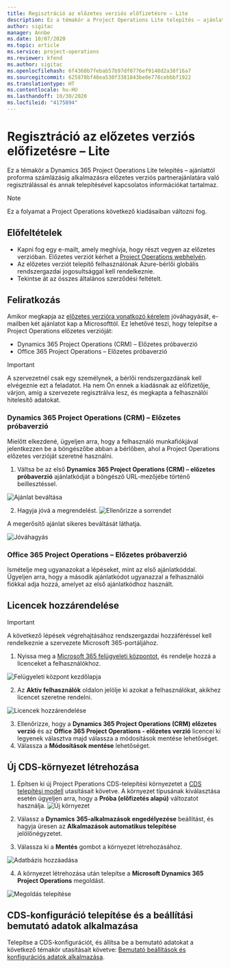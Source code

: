```yaml
---
title: Regisztráció az előzetes verziós előfizetésre – Lite
description: Ez a témakör a Project Operations Lite telepítés – ajánlattól proforma számlázásig alkalmazásra való regisztrálással és annak telepítésével kapcsolatos információkat tartalmaz.
author: sigitac
manager: Annbe
ms.date: 10/07/2020
ms.topic: article
ms.service: project-operations
ms.reviewer: kfend
ms.author: sigitac
ms.openlocfilehash: 6f4360b7febab57b97df0776ef9148d2a38f16a7
ms.sourcegitcommit: 625878bf48ea530f3381843be0e778cebbbf1922
ms.translationtype: HT
ms.contentlocale: hu-HU
ms.lasthandoff: 10/30/2020
ms.locfileid: "4175894"
---
```

# <a name="sign-up-for-a-preview-subscription---lite"></a>Regisztráció az előzetes verziós előfizetésre – Lite 

Ez a témakör a Dynamics 365 Project Operations Lite telepítés – ajánlattól proforma számlázásig alkalmazásra előzetes verziós partnerajánlatára való regisztrálással és annak telepítésével kapcsolatos információkat tartalmaz.

> [!NOTE]
> Ez a folyamat a Project Operations következő kiadásaiban változni fog.

## <a name="prerequisites"></a>Előfeltételek

- Kapni fog egy e-mailt, amely meghívja, hogy részt vegyen az előzetes verzióban. Előzetes verziót kérhet a [Project Operations webhelyén](https://dynamics.microsoft.com/en-us/project-operations/overview/).
- Az előzetes verziót telepítő felhasználónak Azure-bérlői globális rendszergazdai jogosultsággal kell rendelkeznie.
- Tekintse át az összes általános szerződési feltételt.

## <a name="subscribe"></a>Feliratkozás

Amikor megkapja az [előzetes verzióra vonatkozó kérelem](https://forms.office.com/FormsPro/Pages/ResponsePage.aspx?id=v4j5cvGGr0GRqy180BHbR56j8lZs0FdAvwT75_WNFyxUMkRDV1NYQU5TNjE2VjhKOVBUNVg2R0s1NC4u) jóváhagyását, e-mailben két ajánlatot kap a Microsofttól. Ez lehetővé teszi, hogy telepítse a Project Operations előzetes verzióját:

- Dynamics 365 Project Operations (CRM) – Előzetes próbaverzió
- Office 365 Project Operations – Előzetes próbaverzió

> [!IMPORTANT]
> A szervezetnél csak egy személynek, a bérlői rendszergazdának kell elvégeznie ezt a feladatot. Ha nem Ön ennek a kiadásnak az előfizetője, várjon, amíg a szervezete regisztrálva lesz, és megkapta a felhasználói hitelesítő adatokat.

### <a name="dynamics-365-project-operations-crm---preview-trial"></a>Dynamics 365 Project Operations (CRM) – Előzetes próbaverzió 

Mielőtt elkezdené, ügyeljen arra, hogy a felhasználó munkafiókjával jelentkezzen be a böngészőbe abban a bérlőben, ahol a Project Operations előzetes verzióját szeretné használni.

1. Váltsa be az első **Dynamics 365 Project Operations (CRM) – előzetes próbaverzió** ajánlatkódját a böngésző URL-mezőjébe történő beillesztéssel.

![Ajánlat beváltása](./media/16RedeemFirstOfferNew.png)

2. Hagyja jóvá a megrendelést.
![Ellenőrizze a sorrendet](./media/17ConfirmOrderNew.png)

A megerősítő ajánlat sikeres beváltását láthatja.

![Jóváhagyás](./media/18OrderConfirmationNew.png)

### <a name="office-365-project-operations---preview-trial"></a>Office 365 Project Operations – Előzetes próbaverzió

Ismételje meg ugyanazokat a lépéseket, mint az első ajánlatkóddal. Ügyeljen arra, hogy a második ajánlatkódot ugyanazzal a felhasználói fiókkal adja hozzá, amelyet az első ajánlatkódhoz használt.

## <a name="assign-licenses"></a>Licencek hozzárendelése

> [!IMPORTANT]
> A következő lépések végrehajtásához rendszergazdai hozzáféréssel kell rendelkeznie a szervezete Microsoft 365-portáljához.


1. Nyissa meg a [Microsoft 365 felügyeleti központot](https://portal.office.com/), és rendelje hozzá a licenceket a felhasználókhoz.

![Felügyeleti központ kezdőlapja](./media/14AdminPortal.png)

2. Az **Aktív felhasználók** oldalon jelölje ki azokat a felhasználókat, akikhez licencet szeretne rendelni.

![Licencek hozzárendelése](./media/15AssignLicenses.png)

3. Ellenőrizze, hogy a **Dynamics 365 Project Operations (CRM) előzetes verzió** és az **Office 365 Project Operations - előzetes verzió** licencei ki legyenek választva majd válassza a módosítások mentése lehetőséget. 
4. Válassza a **Módosítások mentése** lehetőséget.

## <a name="create-a-new-cds-environment"></a>Új CDS-környezet létrehozása

1. Építsen ki új Project Pperations CDS-telepítési környezetet a [CDS telepítési modell](lite-deployment.md) utasításait követve. A környezet típusának kiválasztása esetén ügyeljen arra, hogy a **Próba (előfizetés alapú)** változatot használja.
![Új környezet](./media/19CreateEnvironment.png)

2. Válassz a **Dynamics 365-alkalmazások engedélyezése** beállítást, és hagyja üresen az **Alkalmazások automatikus telepítése** jelölőnégyzetet.  
3. Válassza ki a **Mentés** gombot a környezet létrehozásához.

![Adatbázis hozzáadása](./media/20CreateEnvironment1.png)

4. A környezet létrehozása után telepítse a **Microsoft Dynamics 365 Project Operations** megoldást. 

![Megoldás telepítése](./media/21InstallSolution.png)

## <a name="install-a-cds-configuration-and-setup-demo-data"></a>CDS-konfiguráció telepítése és a beállítási bemutató adatok alkalmazása

Telepítse a CDS-konfigurációt, és állítsa be a bemutató adatokat a következő témakör utasításait követve: [Bemutató beállítások és konfigurációs adatok alkalmazása](lite-apply-demo-setup-config-data.md).
